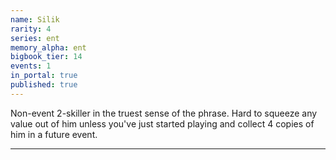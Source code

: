 ```yaml
---
name: Silik
rarity: 4
series: ent
memory_alpha: ent
bigbook_tier: 14
events: 1
in_portal: true
published: true
---
```


Non-event 2-skiller in the truest sense of the phrase. Hard to squeeze any value out of him unless you've just started playing and collect 4 copies of him in a future event.
________________

